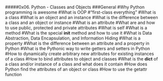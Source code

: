 #####0x06. Python - Classes and Objects
###General
#Why Python programming is awesome
#What is OOP
#“first-class everything”
#What is a class
#What is an object and an instance
#What is the difference between a class and an object or instance
#What is an attribute
#What are and how to use public, protected and private attributes
#What is self
#What is a method
#What is the special __init__ method and how to use it
#What is Data Abstraction, Data Encapsulation, and Information Hiding
#What is a property
#What is the difference between an attribute and a property in Python
#What is the Pythonic way to write getters and setters in Python
#How to dynamically create arbitrary new attributes for existing instances of a class
#How to bind attributes to object and classes
#What is the __dict__ of a class and/or instance of a class and what does it contain
#How does Python find the attributes of an object or class
#How to use the getattr function
